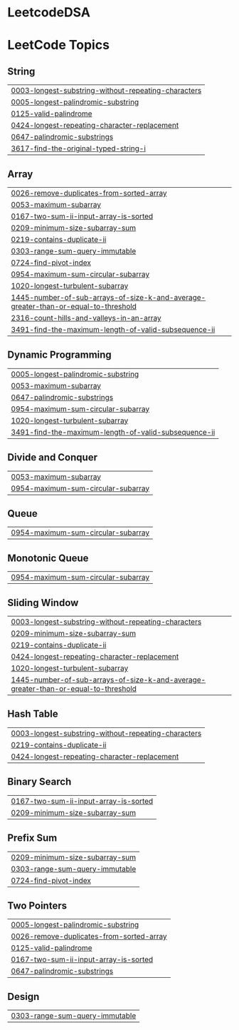 # LeetcodeDSA
<!---LeetCode Topics Start-->
# LeetCode Topics
## String
|  |
| ------- |
| [0003-longest-substring-without-repeating-characters](https://github.com/PrakarshSingh5/LeetcodeDSA/tree/master/0003-longest-substring-without-repeating-characters) |
| [0005-longest-palindromic-substring](https://github.com/PrakarshSingh5/LeetcodeDSA/tree/master/0005-longest-palindromic-substring) |
| [0125-valid-palindrome](https://github.com/PrakarshSingh5/LeetcodeDSA/tree/master/0125-valid-palindrome) |
| [0424-longest-repeating-character-replacement](https://github.com/PrakarshSingh5/LeetcodeDSA/tree/master/0424-longest-repeating-character-replacement) |
| [0647-palindromic-substrings](https://github.com/PrakarshSingh5/LeetcodeDSA/tree/master/0647-palindromic-substrings) |
| [3617-find-the-original-typed-string-i](https://github.com/PrakarshSingh5/LeetcodeDSA/tree/master/3617-find-the-original-typed-string-i) |
## Array
|  |
| ------- |
| [0026-remove-duplicates-from-sorted-array](https://github.com/PrakarshSingh5/LeetcodeDSA/tree/master/0026-remove-duplicates-from-sorted-array) |
| [0053-maximum-subarray](https://github.com/PrakarshSingh5/LeetcodeDSA/tree/master/0053-maximum-subarray) |
| [0167-two-sum-ii-input-array-is-sorted](https://github.com/PrakarshSingh5/LeetcodeDSA/tree/master/0167-two-sum-ii-input-array-is-sorted) |
| [0209-minimum-size-subarray-sum](https://github.com/PrakarshSingh5/LeetcodeDSA/tree/master/0209-minimum-size-subarray-sum) |
| [0219-contains-duplicate-ii](https://github.com/PrakarshSingh5/LeetcodeDSA/tree/master/0219-contains-duplicate-ii) |
| [0303-range-sum-query-immutable](https://github.com/PrakarshSingh5/LeetcodeDSA/tree/master/0303-range-sum-query-immutable) |
| [0724-find-pivot-index](https://github.com/PrakarshSingh5/LeetcodeDSA/tree/master/0724-find-pivot-index) |
| [0954-maximum-sum-circular-subarray](https://github.com/PrakarshSingh5/LeetcodeDSA/tree/master/0954-maximum-sum-circular-subarray) |
| [1020-longest-turbulent-subarray](https://github.com/PrakarshSingh5/LeetcodeDSA/tree/master/1020-longest-turbulent-subarray) |
| [1445-number-of-sub-arrays-of-size-k-and-average-greater-than-or-equal-to-threshold](https://github.com/PrakarshSingh5/LeetcodeDSA/tree/master/1445-number-of-sub-arrays-of-size-k-and-average-greater-than-or-equal-to-threshold) |
| [2316-count-hills-and-valleys-in-an-array](https://github.com/PrakarshSingh5/LeetcodeDSA/tree/master/2316-count-hills-and-valleys-in-an-array) |
| [3491-find-the-maximum-length-of-valid-subsequence-ii](https://github.com/PrakarshSingh5/LeetcodeDSA/tree/master/3491-find-the-maximum-length-of-valid-subsequence-ii) |
## Dynamic Programming
|  |
| ------- |
| [0005-longest-palindromic-substring](https://github.com/PrakarshSingh5/LeetcodeDSA/tree/master/0005-longest-palindromic-substring) |
| [0053-maximum-subarray](https://github.com/PrakarshSingh5/LeetcodeDSA/tree/master/0053-maximum-subarray) |
| [0647-palindromic-substrings](https://github.com/PrakarshSingh5/LeetcodeDSA/tree/master/0647-palindromic-substrings) |
| [0954-maximum-sum-circular-subarray](https://github.com/PrakarshSingh5/LeetcodeDSA/tree/master/0954-maximum-sum-circular-subarray) |
| [1020-longest-turbulent-subarray](https://github.com/PrakarshSingh5/LeetcodeDSA/tree/master/1020-longest-turbulent-subarray) |
| [3491-find-the-maximum-length-of-valid-subsequence-ii](https://github.com/PrakarshSingh5/LeetcodeDSA/tree/master/3491-find-the-maximum-length-of-valid-subsequence-ii) |
## Divide and Conquer
|  |
| ------- |
| [0053-maximum-subarray](https://github.com/PrakarshSingh5/LeetcodeDSA/tree/master/0053-maximum-subarray) |
| [0954-maximum-sum-circular-subarray](https://github.com/PrakarshSingh5/LeetcodeDSA/tree/master/0954-maximum-sum-circular-subarray) |
## Queue
|  |
| ------- |
| [0954-maximum-sum-circular-subarray](https://github.com/PrakarshSingh5/LeetcodeDSA/tree/master/0954-maximum-sum-circular-subarray) |
## Monotonic Queue
|  |
| ------- |
| [0954-maximum-sum-circular-subarray](https://github.com/PrakarshSingh5/LeetcodeDSA/tree/master/0954-maximum-sum-circular-subarray) |
## Sliding Window
|  |
| ------- |
| [0003-longest-substring-without-repeating-characters](https://github.com/PrakarshSingh5/LeetcodeDSA/tree/master/0003-longest-substring-without-repeating-characters) |
| [0209-minimum-size-subarray-sum](https://github.com/PrakarshSingh5/LeetcodeDSA/tree/master/0209-minimum-size-subarray-sum) |
| [0219-contains-duplicate-ii](https://github.com/PrakarshSingh5/LeetcodeDSA/tree/master/0219-contains-duplicate-ii) |
| [0424-longest-repeating-character-replacement](https://github.com/PrakarshSingh5/LeetcodeDSA/tree/master/0424-longest-repeating-character-replacement) |
| [1020-longest-turbulent-subarray](https://github.com/PrakarshSingh5/LeetcodeDSA/tree/master/1020-longest-turbulent-subarray) |
| [1445-number-of-sub-arrays-of-size-k-and-average-greater-than-or-equal-to-threshold](https://github.com/PrakarshSingh5/LeetcodeDSA/tree/master/1445-number-of-sub-arrays-of-size-k-and-average-greater-than-or-equal-to-threshold) |
## Hash Table
|  |
| ------- |
| [0003-longest-substring-without-repeating-characters](https://github.com/PrakarshSingh5/LeetcodeDSA/tree/master/0003-longest-substring-without-repeating-characters) |
| [0219-contains-duplicate-ii](https://github.com/PrakarshSingh5/LeetcodeDSA/tree/master/0219-contains-duplicate-ii) |
| [0424-longest-repeating-character-replacement](https://github.com/PrakarshSingh5/LeetcodeDSA/tree/master/0424-longest-repeating-character-replacement) |
## Binary Search
|  |
| ------- |
| [0167-two-sum-ii-input-array-is-sorted](https://github.com/PrakarshSingh5/LeetcodeDSA/tree/master/0167-two-sum-ii-input-array-is-sorted) |
| [0209-minimum-size-subarray-sum](https://github.com/PrakarshSingh5/LeetcodeDSA/tree/master/0209-minimum-size-subarray-sum) |
## Prefix Sum
|  |
| ------- |
| [0209-minimum-size-subarray-sum](https://github.com/PrakarshSingh5/LeetcodeDSA/tree/master/0209-minimum-size-subarray-sum) |
| [0303-range-sum-query-immutable](https://github.com/PrakarshSingh5/LeetcodeDSA/tree/master/0303-range-sum-query-immutable) |
| [0724-find-pivot-index](https://github.com/PrakarshSingh5/LeetcodeDSA/tree/master/0724-find-pivot-index) |
## Two Pointers
|  |
| ------- |
| [0005-longest-palindromic-substring](https://github.com/PrakarshSingh5/LeetcodeDSA/tree/master/0005-longest-palindromic-substring) |
| [0026-remove-duplicates-from-sorted-array](https://github.com/PrakarshSingh5/LeetcodeDSA/tree/master/0026-remove-duplicates-from-sorted-array) |
| [0125-valid-palindrome](https://github.com/PrakarshSingh5/LeetcodeDSA/tree/master/0125-valid-palindrome) |
| [0167-two-sum-ii-input-array-is-sorted](https://github.com/PrakarshSingh5/LeetcodeDSA/tree/master/0167-two-sum-ii-input-array-is-sorted) |
| [0647-palindromic-substrings](https://github.com/PrakarshSingh5/LeetcodeDSA/tree/master/0647-palindromic-substrings) |
## Design
|  |
| ------- |
| [0303-range-sum-query-immutable](https://github.com/PrakarshSingh5/LeetcodeDSA/tree/master/0303-range-sum-query-immutable) |
<!---LeetCode Topics End-->
